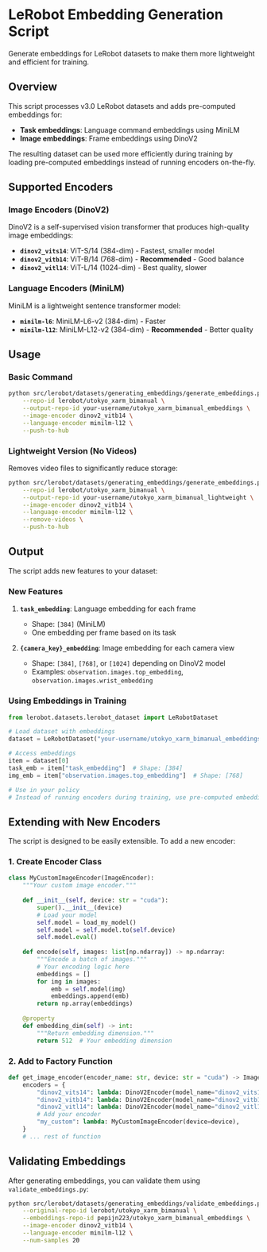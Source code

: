 # LeRobot Embedding Generation Script

Generate embeddings for LeRobot datasets to make them more lightweight and efficient for training.

## Overview

This script processes v3.0 LeRobot datasets and adds pre-computed embeddings for:
- **Task embeddings**: Language command embeddings using MiniLM
- **Image embeddings**: Frame embeddings using DinoV2

The resulting dataset can be used more efficiently during training by loading pre-computed embeddings instead of running encoders on-the-fly.

## Supported Encoders

### Image Encoders (DinoV2)

DinoV2 is a self-supervised vision transformer that produces high-quality image embeddings:

- **`dinov2_vits14`**: ViT-S/14 (384-dim) - Fastest, smaller model
- **`dinov2_vitb14`**: ViT-B/14 (768-dim) - **Recommended** - Good balance
- **`dinov2_vitl14`**: ViT-L/14 (1024-dim) - Best quality, slower

### Language Encoders (MiniLM)

MiniLM is a lightweight sentence transformer model:

- **`minilm-l6`**: MiniLM-L6-v2 (384-dim) - Faster
- **`minilm-l12`**: MiniLM-L12-v2 (384-dim) - **Recommended** - Better quality

## Usage

### Basic Command

```bash
python src/lerobot/datasets/generating_embeddings/generate_embeddings.py \
    --repo-id lerobot/utokyo_xarm_bimanual \
    --output-repo-id your-username/utokyo_xarm_bimanual_embeddings \
    --image-encoder dinov2_vitb14 \
    --language-encoder minilm-l12 \
    --push-to-hub
```

### Lightweight Version (No Videos)

Removes video files to significantly reduce storage:

```bash
python src/lerobot/datasets/generating_embeddings/generate_embeddings.py \
    --repo-id lerobot/utokyo_xarm_bimanual \
    --output-repo-id your-username/utokyo_xarm_bimanual_lightweight \
    --image-encoder dinov2_vitb14 \
    --language-encoder minilm-l12 \
    --remove-videos \
    --push-to-hub
```

## Output

The script adds new features to your dataset:

### New Features

1. **`task_embedding`**: Language embedding for each frame
   - Shape: `[384]` (MiniLM)
   - One embedding per frame based on its task

2. **`{camera_key}_embedding`**: Image embedding for each camera view
   - Shape: `[384]`, `[768]`, or `[1024]` depending on DinoV2 model
   - Examples: `observation.images.top_embedding`, `observation.images.wrist_embedding`

### Using Embeddings in Training

```python
from lerobot.datasets.lerobot_dataset import LeRobotDataset

# Load dataset with embeddings
dataset = LeRobotDataset("your-username/utokyo_xarm_bimanual_embeddings")

# Access embeddings
item = dataset[0]
task_emb = item["task_embedding"]  # Shape: [384]
img_emb = item["observation.images.top_embedding"]  # Shape: [768]

# Use in your policy
# Instead of running encoders during training, use pre-computed embeddings
```

## Extending with New Encoders

The script is designed to be easily extensible. To add a new encoder:

### 1. Create Encoder Class

```python
class MyCustomImageEncoder(ImageEncoder):
    """Your custom image encoder."""
    
    def __init__(self, device: str = "cuda"):
        super().__init__(device)
        # Load your model
        self.model = load_my_model()
        self.model = self.model.to(self.device)
        self.model.eval()
    
    def encode(self, images: list[np.ndarray]) -> np.ndarray:
        """Encode a batch of images."""
        # Your encoding logic here
        embeddings = []
        for img in images:
            emb = self.model(img)
            embeddings.append(emb)
        return np.array(embeddings)
    
    @property
    def embedding_dim(self) -> int:
        """Return embedding dimension."""
        return 512  # Your embedding dimension
```

### 2. Add to Factory Function

```python
def get_image_encoder(encoder_name: str, device: str = "cuda") -> ImageEncoder:
    encoders = {
        "dinov2_vits14": lambda: DinoV2Encoder(model_name="dinov2_vits14", device=device),
        "dinov2_vitb14": lambda: DinoV2Encoder(model_name="dinov2_vitb14", device=device),
        "dinov2_vitl14": lambda: DinoV2Encoder(model_name="dinov2_vitl14", device=device),
        # Add your encoder
        "my_custom": lambda: MyCustomImageEncoder(device=device),
    }
    # ... rest of function
```

## Validating Embeddings

After generating embeddings, you can validate them using `validate_embeddings.py`:

```bash
python src/lerobot/datasets/generating_embeddings/validate_embeddings.py \
    --original-repo-id lerobot/utokyo_xarm_bimanual \
    --embeddings-repo-id pepijn223/utokyo_xarm_bimanual_embeddings \
    --image-encoder dinov2_vitb14 \
    --language-encoder minilm-l12 \
    --num-samples 20
```